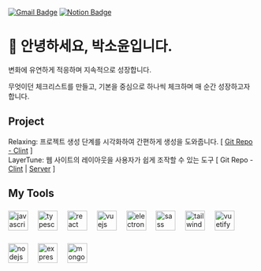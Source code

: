 [![Gmail Badge](https://img.shields.io/badge/-Gmail-d14836?style=flat&logo=Gmail&logoColor=white&link=mailto:yooni.webdev@gmail.com)](mailto:yooni.webdev@gmail.com) 
[![Notion Badge](https://img.shields.io/badge/Notion-000000?style=flat&logo=notion&logoColor=white&link=https://moored-beat-462.notion.site/STUDY-12727dc32c0980b28887fdbabc27345b)](https://moored-beat-462.notion.site/STUDY-12727dc32c0980b28887fdbabc27345b)

###

<h1>👋 안녕하세요, 박소윤입니다.</h1>
<p align="left">
  변화에 유연하게 적응하며 지속적으로 성장합니다.

  무엇이던 체크리스트를 만들고, 기본을 중심으로 하나씩 체크하며 매 순간 성장하고자 합니다.
</p>

###
<h2 align="left">Project</h2>
Relaxing: 프로젝트 생성 단계를 시각화하여 간편하게 생성을 도와줍니다. [ <a href="https://github.com/parkyooni/Relaxing">Git Repo - Clint</a> ]<br/> 
LayerTune: 웹 사이트의 레이아웃을 사용자가 쉽게 조작할 수 있는 도구 [ Git Repo - <a href="https://github.com/parkyooni/LayerTune">Clint</a> | <a href="https://github.com/parkyooni/LayerTune-Backend">Server</a> ] <br/>

### 

<h2 align="left">My Tools</h2>

###

<div align="left">
  <img src="https://cdn.jsdelivr.net/gh/devicons/devicon/icons/javascript/javascript-original.svg" height="40" alt="javascript logo"  />
  <img width="12" />
  <img src="https://cdn.jsdelivr.net/gh/devicons/devicon/icons/typescript/typescript-original.svg" height="40" alt="typescript logo"  />
  <img width="12" />
  <img src="https://cdn.jsdelivr.net/gh/devicons/devicon/icons/react/react-original.svg" height="40" alt="react logo"  />
  <img width="12" />
  <img src="https://cdn.jsdelivr.net/gh/devicons/devicon/icons/vuejs/vuejs-original.svg" height="40" alt="vuejs logo"  />
  <img width="12" />
  <img src="https://cdn.jsdelivr.net/gh/devicons/devicon/icons/electron/electron-original.svg" height="40" alt="electron logo"  />
  <img width="12" />
  <img src="https://cdn.jsdelivr.net/gh/devicons/devicon/icons/sass/sass-original.svg" height="40" alt="sass logo"  />
  <img width="12" />
  <img src="https://cdn.jsdelivr.net/gh/devicons/devicon/icons/tailwindcss/tailwindcss-original-wordmark.svg" height="40" alt="tailwindcss logo"  />
  <img width="12" />
  <img src="https://cdn.jsdelivr.net/gh/devicons/devicon/icons/vuetify/vuetify-original.svg" height="40" alt="vuetify logo"  />
</div>

###

<div align="left">
  <img src="https://cdn.jsdelivr.net/gh/devicons/devicon/icons/nodejs/nodejs-original.svg" height="40" alt="nodejs logo"  />
  <img width="12" />
  <img src="https://cdn.jsdelivr.net/gh/devicons/devicon/icons/express/express-original.svg" height="40" alt="express logo"  />
  <img width="12" />
  <img src="https://cdn.jsdelivr.net/gh/devicons/devicon/icons/mongodb/mongodb-original.svg" height="40" alt="mongodb logo"  />
</div>

###



  

